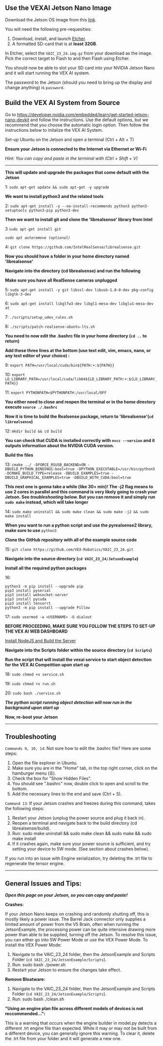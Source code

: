 ## Use the VEXAI Jetson Nano Image
Download the Jetson OS image from this [link](https://content.vexrobotics.com/V5AI/Images/Jetson/VAIC2324_090623.gz).

You will need the following pre-requesities:

1. Download, install, and launch [Etcher](https://www.balena.io/etcher). 
2. A formatted SD-card that is at **least 32GB**.

In Etcher, select the `VAIC_23_24.img.gz` from your download as the image. Pick the correct target to Flash to and then Flash using Etcher.

You should now be able to slot your SD card into your NVIDIA Jetson Nano and it will start running the VEX AI system.

The password to the Jetson (should you need to bring up the display and change anything) is `password`.


## Build the VEX AI System from Source
Go to https://developer.nvidia.com/embedded/learn/get-started-jetson-nano-devkit and follow the instructions. Use the default options, but we recommend that you choose the automatic login option. Then follow the instructions below to initalize the VEX AI System.

Set-up Ubuntu on the Jetson and open a terminal (Ctrl + Alt + T)

**Ensure your Jetson is connected to the Internet via Ethernet or Wi-Fi**

*Hint: You can copy and paste in the terminal with (Ctrl + Shift + V)*

---
**This will update and upgrade the packages that come default with the Jetson**

1: `sudo apt-get update && sudo apt-get -y upgrade`

**We want to install python3 and the related tools**

2: `sudo apt-get install -y --no-install-recommends python3 python3-setuptools python3-pip python3-dev`

**Then we want to install git and clone the 'librealsense' library from Intel**

3 `sudo apt-get install git`

*`sudo apt autoremove (optional)`*

4: `git clone https://github.com/IntelRealSense/librealsense.git`

**Now you should have a folder in your home directory named 'librealsense'**

**Navigate into the directory (cd librealsense) and run the following**

**Make sure you have all RealSense cameras unplugged**

5: `sudo apt-get install -y git libssl-dev libusb-1.0-0-dev pkg-config libgtk-3-dev`

6: `sudo apt-get install libglfw3-dev libgl1-mesa-dev libglu1-mesa-dev at`

7: `./scripts/setup_udev_rules.sh`

8: `./scripts/patch-realsense-ubuntu-lts.sh`

**You need to now edit the .bashrc file in your home directory (`cd ..` to return)**

**Add these three lines at the bottom (use text edit, vim, emacs, nano, or any text editor of your choice) :**

9: `export PATH=/usr/local/cuda/bin${PATH:+:${PATH}}`

10: `export LD_LIBRARY_PATH=/usr/local/cuda/lib64${LD_LIBRARY_PATH:+:${LD_LIBRARY_PATH}}`

11: `export PYTHONPATH=$PYTHONPATH:/usr/local/OFF`

**You either need to close and reopen the terminal or in the home directory execute `source ./.bashrc`**

**Now it is time to build the Realsense package, return to 'librealsense'(`cd librealsense`)**

12: `mkdir build && cd build`

**You can check that CUDA is installed correctly with `nvcc --version` and it outputs information about the NVIDIA CUDA version.**

**Build the files**

13: `cmake ../ -DFORCE_RSUSB_BACKEND=ON -DBUILD_PYTHON_BINDINGS:bool=true -DPYTHON_EXECUTABLE=/usr/bin/python3 -DCMAKE_BUILD_TYPE=release -DBUILD_EXAMPLES=true -DBUILD_GRAPHICAL_EXAMPLES=true -DBUILD_WITH_CUDA:bool=true`

**This next one is gonna take a while (like 30+ min)! The -j2 flag means to use 2 cores in parallel and this command is very likely going to crash your Jetson. See *troubleshooting* below. But you can remove it and simply run `sudo make` instead, which will take longer**

14: `sudo make uninstall && sudo make clean && sudo make -j2 && sudo make install`

**When you want to run a python script and use the pyrealsense2 library, make sure to use**
`python3`

**Clone the GitHub repository with all of the example source code**

15: `git clone https://github.com/VEX-Robotics/VAIC_23_24.git`

**Navigate into the source directory (`cd VAIC_23_24/JetsonExample`)**

**Install all the required python packages**

16:
```
python3 -m pip install --upgrade pip
pip3 install pyserial
pip3 install websocket-server
pip3 install pycuda
pip3 install tensorrt
python3 -m pip install --upgrade Pillow
```

17: `sudo usermod -a <USERNAME> -G dialout`

**BEFORE PROCEEDING, MAKE SURE YOU FOLLOW THE STEPS TO SET-UP THE VEX AI WEB DASHBOARD**

[Install NodeJS and Build the Server](../JetsonWebDashboard/README.md)

**Navigate into the Scripts folder within the source directory (`cd Scripts`)**

**Run the script that will install the vexai service to start object detection for the VEX AI Compeittion upon start up**

18: `sudo chmod +x service.sh`

19: `sudo chmod +x run.sh`

20: `sudo bash ./service.sh`

***The python script running object detection will now run in the background upon start up***

**Now, re-boot your Jetson**

---

## Troubleshooting

`Commands 9, 10, 14`: Not sure how to edit the .bashrc file? Here are some steps:
1. Open the file explorer in Ubuntu.
2. Make sure you are in the "Home" tab, in the top right corner, click on the hamburger menu (☰).
3. Check the box for "Show Hidden Files".
4. You should see ".bashrc" now, double click to open and scroll to the bottom.
5. Add the necessary lines to the end and save (Ctrl + S).

`Command 13`: If your Jetson crashes and freezes during this command, takes the following steps:
1. Restart your Jetson (unplug the power source and plug it back in).
2. Reopen a terminal and navigate back to the build directory (cd librealsense/build).
3. Run: sudo make uninstall && sudo make clean && sudo make && sudo make install
4. If it crashes again, make sure your power source is sufficient, and try setting your device to 5W mode. (See section about crashes below).

If you run into an issue with Engine serialization, try deleting the .trt file to regenerate the tensor engine.

---
## General Issues and Tips:

***Open this page on your Jetson, so you can copy and paste!***

**Crashes:**

If your Jetson Nano keeps on crashing and randomly shutting off, this is mostly likely a power issue. The Barrel Jack connector only supplies a limited amount of power from the V5 Brain, often when running the JetsonExample, the processing power can be quite intensive drawing more power than able to be supplied, turning off the Jetson. To resolve this issue, you can either go into 5W Power Mode or use the VEX Power Mode. To install the VEX Power Mode:
1. Navigate to the VAIC_23_24 folder, then the JetsonExample and Scripts Folder (`cd VAIC_23_24/JetsonExample/Scripts`).
2. Run: sudo bash ./power.sh
3. Restart your Jetson to ensure the changes take effect.

**Remove Bloatware:**

1. Navigate to the VAIC_23_24 folder, then the JetsonExample and Scripts Folder (`cd VAIC_23_24/JetsonExample/Scripts`).
2. Run: sudo bash ./clean.sh

**"Using an engine plan file across different models of devices is not reccommended...":**

This is a warning that occurs when the engine builder in model.py detects a different .trt engine file than expected. While it may or may not be built from a different device, you can generally ignore this warning. To clear it, delete the .trt file from your folder and it will generate a new one.
